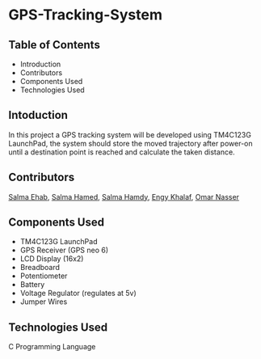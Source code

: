 # GPS-Tracking-System

## Table of Contents
- Introduction
- Contributors
- Components Used
- Technologies Used

## Intoduction
In this project a GPS tracking system will be developed using TM4C123G LaunchPad, the system should store the moved trajectory after power-on until a destination point is 
reached and calculate the taken distance.

## Contributors
[Salma Ehab](https://github.com/salmaehab), [Salma Hamed](https://github.com/Salma-Hamed), [Salma Hamdy](https://github.com/salma39), [Engy Khalaf](), [Omar Nasser](https://github.com/omarelshamy12)

## Components Used
- TM4C123G LaunchPad
- GPS Receiver (GPS neo 6)
- LCD Display (16x2)
- Breadboard
- Potentiometer 
- Battery
- Voltage Regulator (regulates at 5v)
- Jumper Wires

## Technologies Used
C Programming Language

